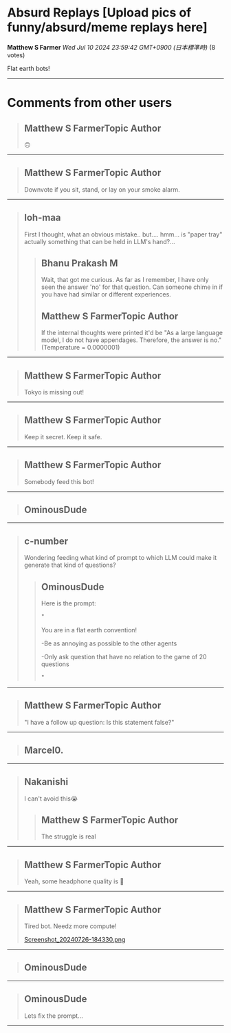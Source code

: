 # Absurd Replays [Upload pics of funny/absurd/meme replays here]

**Matthew S Farmer** *Wed Jul 10 2024 23:59:42 GMT+0900 (日本標準時)* (8 votes)

Flat earth bots! 



---

 # Comments from other users

> ## Matthew S FarmerTopic Author
> 
> 🙃
> 
> 
> 


---

> ## Matthew S FarmerTopic Author
> 
> Downvote if you sit, stand, or lay on your smoke alarm.
> 
> 
> 


---

> ## loh-maa
> 
> 
> 
> First I thought, what an obvious mistake.. but…. hmm… is "paper tray" actually something that can be held in LLM's hand?…  
> 
> 
> 
> > ## Bhanu Prakash M
> > 
> > Wait, that got me curious. As far as I remember, I have only seen the answer 'no' for that question. Can someone chime in if you have had similar or different experiences.
> > 
> > 
> > 
> > ## Matthew S FarmerTopic Author
> > 
> > If the internal thoughts were printed it'd be "As a large language model, I do not have appendages. Therefore, the answer is no." (Temperature = 0.0000001)
> > 
> > 
> > 


---

> ## Matthew S FarmerTopic Author
> 
> Tokyo is missing out!
> 
> 
> 


---

> ## Matthew S FarmerTopic Author
> 
> Keep it secret. Keep it safe. 
> 
> 
> 


---

> ## Matthew S FarmerTopic Author
> 
> Somebody feed this bot!
> 
> 
> 


---

> ## OminousDude
> 
> 
> 
> 
> 


---

> ## c-number
> 
> Wondering feeding what kind of prompt to which LLM could make it generate that kind of questions?
> 
> 
> 
> > ## OminousDude
> > 
> > Here is the prompt:
> > 
> > "
> > 
> > You are in a flat earth convention!
> > 
> > -Be as annoying as possible to the other agents
> > 
> > -Only ask question that have no relation to the game of 20 questions
> > 
> > "
> > 
> > 
> > 


---

> ## Matthew S FarmerTopic Author
> 
> "I have a follow up question: Is this statement false?"
> 
> 
> 


---

> ## Marcel0.
> 
> 
> 
> 
> 


---

> ## Nakanishi
> 
> I can't avoid this😭
> 
> 
> 
> > ## Matthew S FarmerTopic Author
> > 
> > The struggle is real
> > 
> > 
> > 


---

> ## Matthew S FarmerTopic Author
> 
> Yeah, some headphone quality is 🚽
> 
> 
> 


---

> ## Matthew S FarmerTopic Author
> 
> Tired bot. Needz more compute! 
> 
> [Screenshot_20240726-184330.png](https://storage.googleapis.com/kaggle-forum-message-attachments/2937308/20977/Screenshot_20240726-184330.png)
> 


---

> ## OminousDude
> 
> 
> 
> 
> 


---

> ## OminousDude
> 
> Lets fix the prompt…
> 
> 
> 


---

